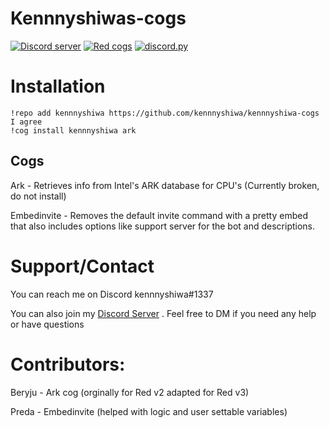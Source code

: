 # Kennnyshiwas-cogs

[![Discord server](https://discordapp.com/api/guilds/489162733791739950/embed.png)](https://discord.gg/eYFxDJC)
[![Red cogs](https://img.shields.io/badge/Red--DiscordBot-cogs-red.svg)](https://github.com/Cog-Creators/Red-DiscordBot/tree/V3/develop)
[![discord.py](https://img.shields.io/badge/discord-py-blue.svg)](https://github.com/Rapptz/discord.py)


# Installation

```
!repo add kennnyshiwa https://github.com/kennnyshiwa/kennnyshiwa-cogs
I agree
!cog install kennnyshiwa ark
```

## Cogs
Ark - Retrieves info from Intel's ARK database for CPU's (Currently broken, do not install)

Embedinvite - Removes the default invite command with a pretty embed that also includes options like support server for the bot and descriptions.

# Support/Contact
You can reach me on Discord kennnyshiwa#1337

You can also join my [Discord Server](https://discord.gg/aBTTycG) . Feel free to DM if you need any help or have questions

# Contributors:

Beryju - Ark cog (orginally for Red v2 adapted for Red v3)

Preda - Embedinvite (helped with logic and user settable variables)
